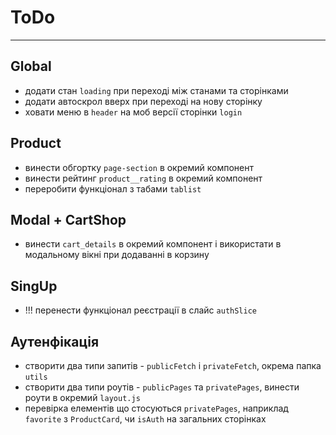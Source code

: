 # ToDo

---

## Global

- додати стан `loading` при переході між станами та сторінками
- додати автоскрол вверх при переході на нову сторінку
- ховати меню в `header` на моб версії сторінки `login`

## Product

- винести обгортку `page-section` в окремий компонент
- винести рейтинг `product__rating` в окремий компонент
- переробити функціонал з табами `tablist`

## Modal + CartShop

- винести `cart_details` в окремий компонент і використати в модальному вікні при додаванні в корзину

## SingUp

- !!! перенести функціонал реєстрації в слайс `authSlice`

## Аутенфікація

- створити два типи запитів - `publicFetch` і `privateFetch`, окрема папка `utils`
- створити два типи роутів - `publicPages` та `privatePages`, винести роути в окремий `layout.js`
- перевірка елементів що стосуються `privatePages`, наприклад `favorite` з `ProductCard`, чи `isAuth` на загальних сторінках
